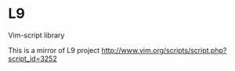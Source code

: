 # L9

Vim-script library

This is a mirror of L9 project http://www.vim.org/scripts/script.php?script_id=3252
